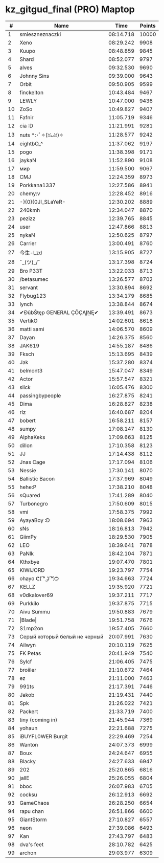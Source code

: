 # kz_gitgud_final (PRO) Maptop

|  # | Name | Time | Points |
|-------------- | -------------- | -------------- | -------------- | 
| 1 | smieszneznaczki | 08:14.718 | 10000 | 
| 2 | Xeno | 08:29.242 | 9908 | 
| 3 | Kuupo | 08:48.859 | 9845 | 
| 4 | Shard | 08:52.077 | 9797 | 
| 5 | alves | 09:32.530 | 9690 | 
| 6 | Johnny Sins | 09:39.000 | 9643 | 
| 7 | Orbit | 09:50.905 | 9599 | 
| 8 | finckelton | 10:43.484 | 9467 | 
| 9 | LEWLY | 10:47.000 | 9436 | 
| 10 | ZoSo | 10:49.827 | 9407 | 
| 11 | Fafnir | 11:05.719 | 9346 | 
| 12 | cia :D | 11:21.991 | 9281 | 
| 13 | nuts *:･ﾟ✧(ꈍᴗꈍ)✧ | 11:28.577 | 9242 | 
| 14 | eightbO_^ | 11:37.062 | 9197 | 
| 15 | pogo | 11:38.398 | 9171 | 
| 16 | jaykaN | 11:52.890 | 9108 | 
| 17 | мир | 11:59.500 | 9067 | 
| 18 | CMJ | 12:24.359 | 8973 | 
| 19 | Porkkana1337 | 12:27.586 | 8941 | 
| 20 | chemy:v | 12:28.452 | 8916 | 
| 21 | -}{0}{0JI_SLaYeR- | 12:30.202 | 8889 | 
| 22 | 240kmh | 12:34.047 | 8870 | 
| 23 | pezizz | 12:39.765 | 8845 | 
| 24 | user | 12:47.866 | 8813 | 
| 25 | nykaN | 12:50.625 | 8797 | 
| 26 | Carrier | 13:00.491 | 8760 | 
| 27 | 今生-Lzd | 13:15.905 | 8727 | 
| 28 | ¯\_(ツ)_/¯ | 13:17.398 | 8724 | 
| 29 | Bro P33T | 13:22.033 | 8713 | 
| 30 | /betasumec | 13:26.577 | 8702 | 
| 31 | servant | 13:30.894 | 8692 | 
| 32 | Flybug123 | 13:34.179 | 8685 | 
| 33 | lynch | 13:38.844 | 8674 | 
| 34 | ✔ĐûbŠŧęp GENERAL ÇŌÇĄĮŅĘ✔ | 13:39.491 | 8673 | 
| 35 | VertikO | 14:02.601 | 8618 | 
| 36 | matti sami | 14:06.570 | 8609 | 
| 37 | Dayan | 14:26.375 | 8560 | 
| 38 | JAK619 | 14:55.187 | 8486 | 
| 39 | Fksch | 15:13.695 | 8439 | 
| 40 | Jak | 15:37.280 | 8374 | 
| 41 | belmont3 | 15:47.047 | 8349 | 
| 42 | Actor | 15:57.547 | 8321 | 
| 43 | slick | 16:05.476 | 8300 | 
| 44 | passingbypeople | 16:27.875 | 8241 | 
| 45 | Dima | 16:28.827 | 8238 | 
| 46 | rlz | 16:40.687 | 8204 | 
| 47 | bobert | 16:58.211 | 8157 | 
| 48 | sumpy | 17:08.147 | 8130 | 
| 49 | AlphaKeks | 17:09.663 | 8125 | 
| 50 | dillon | 17:10.358 | 8123 | 
| 51 | JJ | 17:14.438 | 8112 | 
| 52 | Jnas Cage | 17:17.094 | 8106 | 
| 53 | Nessie | 17:30.141 | 8070 | 
| 54 | Ballistic Bacon | 17:37.969 | 8049 | 
| 55 | hehe:P | 17:38.210 | 8048 | 
| 56 | sQuared | 17:41.289 | 8040 | 
| 57 | Turbonegro | 17:50.609 | 8015 | 
| 58 | vmi | 17:58.375 | 7992 | 
| 59 | AyayaBoy :D | 18:08.694 | 7963 | 
| 60 | sNs | 18:16.813 | 7942 | 
| 61 | GiimPy | 18:29.530 | 7905 | 
| 62 | LEO | 18:39.641 | 7878 | 
| 63 | PaNlk | 18:42.104 | 7871 | 
| 64 | Kthxbye | 19:07.470 | 7801 | 
| 65 | KIWIJORD | 19:23.797 | 7754 | 
| 66 | ohayo ᕦ( ͡° ͜ʖ ͡°)ᕤ | 19:34.663 | 7724 | 
| 67 | KELLZ | 19:35.920 | 7721 | 
| 68 | v0dkalover69 | 19:37.211 | 7717 | 
| 69 | Purkkilo | 19:37.875 | 7715 | 
| 70 | Aivu Summu | 19:50.883 | 7679 | 
| 71 | \|Blade\| | 19:51.758 | 7676 | 
| 72 | S1mp2on | 19:57.405 | 7660 | 
| 73 | Серый который белый не черный | 20:07.991 | 7630 | 
| 74 | Ailwyn | 20:10.119 | 7625 | 
| 75 | FK Petas | 20:41.949 | 7540 | 
| 76 | Sylcf | 21:06.405 | 7475 | 
| 77 | broiiler | 21:10.672 | 7464 | 
| 78 | ez | 21:11.000 | 7463 | 
| 79 | 991ts | 21:17.391 | 7446 | 
| 80 | Jakob | 21:19.431 | 7440 | 
| 81 | Spk | 21:26.022 | 7421 | 
| 82 | Packert | 21:33.719 | 7400 | 
| 83 | tiny (coming in) | 21:45.944 | 7369 | 
| 84 | yohaun | 22:21.688 | 7275 | 
| 85 | iBUYFL0WER Burgit | 22:29.469 | 7254 | 
| 86 | Wanton | 24:07.373 | 6999 | 
| 87 | Boux | 24:24.647 | 6955 | 
| 88 | Blacky | 24:27.633 | 6947 | 
| 89 | 202 | 25:20.865 | 6816 | 
| 90 | jallE | 25:26.055 | 6804 | 
| 91 | bboc | 26:07.983 | 6705 | 
| 92 | cocksu | 26:12.913 | 6692 | 
| 93 | GameChaos | 26:28.250 | 6654 | 
| 94 | rapu chan | 26:51.866 | 6600 | 
| 95 | GiantStorm | 27:10.827 | 6557 | 
| 96 | neon | 27:39.086 | 6493 | 
| 97 | Kan | 27:43.797 | 6483 | 
| 98 | dva's feet | 28:10.782 | 6425 | 
| 99 | archon | 29:03.977 | 6309 | 

